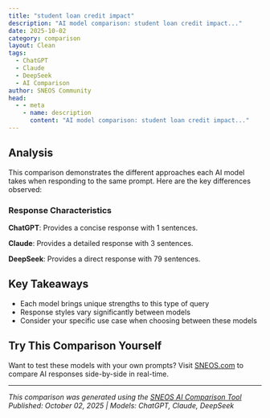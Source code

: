 ```yaml
---
title: "student loan credit impact"
description: "AI model comparison: student loan credit impact..."
date: 2025-10-02
category: comparison
layout: Clean
tags:
  - ChatGPT
  - Claude
  - DeepSeek
  - AI Comparison
author: SNEOS Community
head:
  - - meta
    - name: description
      content: "AI model comparison: student loan credit impact..."
---
```


<ChatComparison
  title="student loan credit impact"
  prompt="student loan credit impact"
  :responses='{
    "ChatGPT": "Student loans can significantly impact your credit score and overall credit history in several ways. Here are the key points to consider:\n\n### 1. **Credit History Establishment**\n- **Initial Credit Impact**: When you take out a student loan, it can help establish your credit history, which is crucial for building your credit score. A longer credit history generally contributes positively to your score.\n\n### 2. **Types of Credit**\n- **Credit Mix**: Having a mix of different types of credit (such as installment loans from student loans and revolving credit like credit cards) can positively affect your credit score.\n\n### 3. **Payment History**\n- **Timely Payments**: Making timely payments on your student loans helps you build a positive payment history, which is the most significant factor in credit scoring.\n- **Late Payments**: Conversely, late payments can severely damage your score. If a payment is 30 days or more late, it can be reported to the credit bureaus, negatively affecting your credit.\n\n### 4. **Credit Utilization**\n- **Debt-to-Income Ratio**: While student loans are installment loans, the overall amount you owe relative to your income can influence lenders&#39; perception of your creditworthiness.\n\n### 5. **Default and Collections**\n- If you default on your student loans, the account may be sent to collections, which significantly impacts your credit score and can remain on your credit report for up to seven years.\n\n### 6. **Loan Forgiveness and Repayment Plans**\n- **Income-Driven Repayment Plans**: If you are on an income-driven repayment plan and make regular payments, it can enhance your credit profile by showing lenders that you are managing your debt responsibly.\n- **Forgiveness Programs**: Participating in loan forgiveness programs may affect how your loans are reported, especially if loans are forgiven after reaching specific obligations.\n\n### 7. **Credit Report Monitoring**\n- Regularly check your credit report to ensure that your student loan payments are reported accurately and to monitor your score.\n\n### 8. **Managing Student Loan Debt**\n- **Refinancing Options**: Consider refinancing student loans for potentially lower interest rates, which can make payments more manageable and improve your credit regarding utilization ratios.\n- **Consolidation**: Consolidating loans can simplify payments but may affect your credit history depending on how it is done.\n\n### Conclusion\nOverall, student loans have both positive and negative potential impacts on your credit score. Responsible management, including making timely payments and monitoring your credit, can help leverage student loans to build a strong credit profile.",
    "Claude": "# Student Loans and Your Credit Score\n\n## How Student Loans Affect Your Credit\n\n### **Positive Impacts**\n- **Payment History** (35% of credit score): On-time payments build positive credit history\n- **Credit Mix** (10% of credit score): Adds installment loan diversity to your credit profile\n- **Length of Credit History**: Long repayment terms can extend your credit history\n\n### **Negative Impacts**\n- **Late/Missed Payments**: Can significantly damage your score\n- **High Debt-to-Income Ratio**: May affect future lending decisions\n- **Default**: Severely impacts credit for 7\u002B years\n\n## Credit Score Impact by Loan Status\n\n| Loan Status | Credit Impact |\n|-------------|---------------|\n| Current/On-time | Positive |\n| 30 days late | -60 to -110 points |\n| 90\u002B days late | -70 to -135 points |\n| Default | -50 to -200\u002B points |\n\n## Managing Student Loans for Better Credit\n\n### **Best Practices**\n- Make all payments on time\n- Set up autopay for discounts and reliability\n- Pay more than the minimum when possible\n- Keep track of multiple loan servicers\n\n### **If You\u0027re Struggling**\n- **Deferment/Forbearance**: Temporarily pause payments (interest may accrue)\n- **Income-Driven Repayment Plans**: Lower monthly payments based on income\n- **Loan Consolidation**: Combine multiple loans\n- **Contact Your Servicer**: Discuss options before missing payments\n\n## Federal vs. Private Loans\n\n### **Federal Loans**\n- More flexible repayment options\n- Better hardship protections\n- Potential for forgiveness programs\n\n### **Private Loans**\n- Fewer repayment options\n- Credit-based approval\n- May require cosigner\n\n**Need specific advice about your situation?** Consider consulting with a financial advisor or your loan servicer.",
    "DeepSeek": "Of course. This is a crucial topic for anyone considering or managing student loans. Here\u2019s a detailed breakdown of how student loans impact your credit, covering both the positive and negative effects.\n\n### The Core Principle: Student Loans are \u0022Installment Debt\u0022\n\nFirst, it\u0027s important to understand that student loans are a type of **installment loan**. This is different from credit card debt (revolving debt). Lenders generally view responsible management of an installment loan as a positive sign.\n\n---\n\n### The Positive Impact: How Student Loans Can BUILD Your Credit\n\nWhen managed responsibly, student loans can be a powerful tool for building a strong credit history.\n\n1.  **Establishing a Credit History:** For many young adults, student loans are their first major line of credit. Simply having the loan and making on-time payments starts your credit file with the major credit bureaus (Equifax, Experian, and TransUnion).\n\n2.  **Building a Positive Payment History:** This is the **single most important factor** in your credit score (35%). Every on-time payment is recorded and builds a track record of reliability. A long history of on-time payments is extremely valuable.\n\n3.  **Creating a Healthy Credit Mix:** Having different types of credit (e.g., an installment loan like a student loan and a revolving account like a credit card) can positively impact your score (about 10% of your score). It shows you can handle various forms of debt.\n\n4.  **Lengthening Your Credit History:** The age of your credit accounts matters (15% of your score). As your student loan account ages, it contributes to the average age of your accounts, which can help your score over time.\n\n---\n\n### The Negative Impact: How Student Loans Can HURT Your Credit\n\nMismanagement of student loans can have severe and long-lasting consequences.\n\n1.  **Missed or Late Payments:** This is the fastest way to damage your credit. Payments reported as 30, 60, or 90 days late will significantly drop your score and remain on your credit report for **seven years**.\n\n2.  **Default:** If you fail to make payments for a prolonged period (typically 270\u002B days for federal loans), your loan goes into **default**. This is a catastrophic event for your credit. It will devastate your score and can lead to wage garnishment and the loss of federal benefits.\n\n3.  **High Debt-to-Income Ratio (DTI):** While not a direct factor in your credit *score*, lenders look at your DTI when you apply for new credit (like a mortgage or car loan). High student loan payments relative to your income can make it harder to qualify for a loan, even with a good credit score.\n\n4.  **Credit Inquiries:** When you initially apply for a private student loan, a hard inquiry is placed on your credit report. This can cause a small, temporary dip in your score (usually a few points).\n\n---\n\n### Key Scenarios and Their Credit Impact\n\n| Scenario | Credit Impact |\n| :--- | :--- |\n| **On-Time Payments** | **Strongly Positive.** Builds a excellent payment history over time. |\n| **Deferment or Forbearance** | **Generally Neutral.** The account is put on hold. Payments aren\u0027t required, and it won\u0027t hurt your score as long as the status is reported correctly. **Important:** Interest may still accrue, increasing your total debt. |\n| **Income-Driven Repayment (IDR) Plan** | **Positive.** Enrolling in an IDR plan itself does not hurt your credit. Making affordable, on-time payments under the plan builds positive history. |\n| **Loan Rehabilitation** | **Mixed to Positive.** After default, rehabilitating a loan (making 9 on-time payments) removes the default status from your credit report. The record of late payments leading to the default will remain, but the \u0022default\u0022 status is deleted. This is a major step toward credit recovery. |\n| **Loan Consolidation** | **Neutral/Slight Temporary Dip.** A new loan is created, which may slightly lower your average account age and cause a hard inquiry. However, it can be a useful tool for getting out of default or managing federal loans. |\n| **Default \u0026 Collections** | **Severely Negative.** Will cause a massive drop in your score and remain on your report for 7 years from the date of the first missed payment that led to the default. |\n| **Student Loan Forgiveness** | **Neutral/Positive.** When a loan is forgiven and paid off, it is typically reported as \u0022paid in full\u0022 or \u0022settled\u0022 (if forgiven under PSLF, it\u0027s \u0022paid in full\u0022). This closes the account positively and can give your score a slight boost by reducing your overall debt. |\n\n---\n\n### Actionable Tips for Managing the Credit Impact\n\n1.  **ALWAYS Pay On Time:** Set up autopay. Many servicers even offer a 0.25% interest rate reduction for doing so.\n2.  **If You Can\u0027t Pay, ACT IMMEDIATELY:** Don\u0027t just ignore your bills.\n    *   **Federal Loans:** Apply for an **Income-Driven Repayment (IDR)** plan to lower your monthly payment. Look into **deferment or forbearance** if you have a temporary hardship.\n    *   **Private Loans:** Contact your servicer directly. They may have hardship programs or can offer a modified payment plan.\n3.  **Understand Your Options Before Consolidating:** Consolidation can be helpful, but it\u0027s not always the right move. Research how it will affect your interest rate and potential forgiveness progress.\n4.  **Monitor Your Credit Report:** You are entitled to a free weekly credit report from AnnualCreditReport.com. Check it regularly to ensure your student loan payments are being reported accurately.\n\n### The Bottom Line\n\n**Student loans are a double-edged sword for your credit.**\n\n*   **Used wisely,** they are a foundational tool that can help you build a strong, positive credit history, enabling you to qualify for mortgages, car loans, and credit cards with the best rates.\n*   **Mismanaged,** they can create a deep hole that takes years to climb out of, limiting your financial opportunities.\n\nThe key is **proactive and consistent management**. If you ever run into trouble, communicating with your loan servicer is the most important step you can take."
  }'
  published-date="12:06"
/>

## Analysis

This comparison demonstrates the different approaches each AI model takes when responding to the same prompt. Here are the key differences observed:

### Response Characteristics

**ChatGPT**: Provides a concise response with 1 sentences. 

**Claude**: Provides a detailed response with 3 sentences. 

**DeepSeek**: Provides a direct response with 79 sentences. 

## Key Takeaways

- Each model brings unique strengths to this type of query
- Response styles vary significantly between models
- Consider your specific use case when choosing between these models

## Try This Comparison Yourself

Want to test these models with your own prompts? Visit [SNEOS.com](https://sneos.com) to compare AI responses side-by-side in real-time.

---

*This comparison was generated using the [SNEOS AI Comparison Tool](https://sneos.com)*
*Published: October 02, 2025 | Models: ChatGPT, Claude, DeepSeek*
